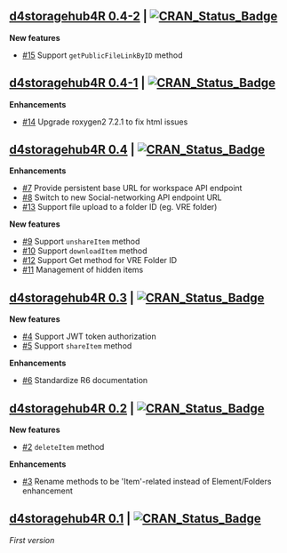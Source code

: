 ## [d4storagehub4R 0.4-2](https://cran.r-project.org/package=d4storagehub4R) | [![CRAN_Status_Badge](https://img.shields.io/badge/CRAN-published-blue.svg)](https://cran.r-project.org/package=d4storagehub4R)

**New features**

* [#15](https://github.com/eblondel/d4storagehub4R/issues/15) Support `getPublicFileLinkByID` method

## [d4storagehub4R 0.4-1](https://cran.r-project.org/package=d4storagehub4R) | [![CRAN_Status_Badge](https://img.shields.io/badge/CRAN-published-blue.svg)](https://cran.r-project.org/package=d4storagehub4R)

**Enhancements**

* [#14](https://github.com/eblondel/d4storagehub4R/issues/14) Upgrade roxygen2 7.2.1 to fix html issues

## [d4storagehub4R 0.4](https://cran.r-project.org/src/contrib/Archive/d4storagehub4R/d4storagehub4R_0.4.tar.gz) | [![CRAN_Status_Badge](https://img.shields.io/badge/CRAN-published-blue.svg)](https://cran.r-project.org/src/contrib/Archive/d4storagehub4R/d4storagehub4R_0.4.tar.gz)

**Enhancements**

* [#7](https://github.com/eblondel/d4storagehub4R/issues/7) Provide persistent base URL for workspace API endpoint
* [#8](https://github.com/eblondel/d4storagehub4R/issues/8) Switch to new Social-networking API endpoint URL
* [#13](https://github.com/eblondel/d4storagehub4R/issues/13) Support file upload to a folder ID (eg. VRE folder)

**New features**

* [#9](https://github.com/eblondel/d4storagehub4R/issues/9) Support `unshareItem` method
* [#10](https://github.com/eblondel/d4storagehub4R/issues/10) Support `downloadItem` method
* [#12](https://github.com/eblondel/d4storagehub4R/issues/12) Support Get method for VRE Folder ID
* [#11](https://github.com/eblondel/d4storagehub4R/issues/) Management of hidden items

## [d4storagehub4R 0.3](https://cran.r-project.org/src/contrib/Archive/d4storagehub4R/d4storagehub4R_0.3.tar.gz) | [![CRAN_Status_Badge](https://img.shields.io/badge/CRAN-published-blue.svg)](https://cran.r-project.org/src/contrib/Archive/d4storagehub4R/d4storagehub4R_0.3.tar.gz)

**New features**

* [#4](https://github.com/eblondel/d4storagehub4R/issues/4) Support JWT token authorization
* [#5](https://github.com/eblondel/d4storagehub4R/issues/5) Support `shareItem` method

**Enhancements**

* [#6](https://github.com/eblondel/d4storagehub4R/issues/6) Standardize R6 documentation

## [d4storagehub4R 0.2](https://cran.r-project.org/src/contrib/Archive/d4storagehub4R/d4storagehub4R_0.2.tar.gz) | [![CRAN_Status_Badge](https://img.shields.io/badge/CRAN-published-blue.svg)](https://cran.r-project.org/src/contrib/Archive/d4storagehub4R/d4storagehub4R_0.2.tar.gz)

**New features**

* [#2](https://github.com/eblondel/d4storagehub4R/issues/2) `deleteItem` method

**Enhancements**

* [#3](https://github.com/eblondel/d4storagehub4R/issues/3) Rename methods to be 'Item'-related instead of Element/Folders enhancement


## [d4storagehub4R 0.1](https://cran.r-project.org/src/contrib/Archive/d4storagehub4R/d4storagehub4R_0.1.tar.gz) | [![CRAN_Status_Badge](https://img.shields.io/badge/CRAN-published-blue.svg)](https://cran.r-project.org/src/contrib/Archive/d4storagehub4R/d4storagehub4R_0.1.tar.gz)

_First version_